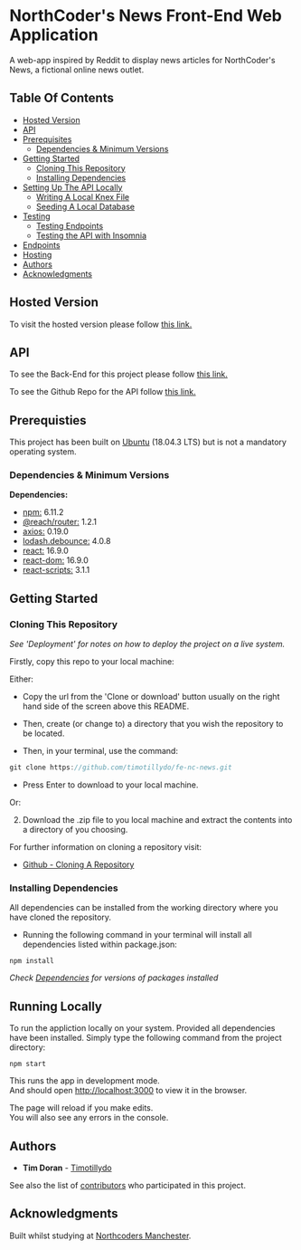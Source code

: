 # NorthCoder's News Front-End Web Application

A web-app inspired by Reddit to display news articles for NorthCoder's News, a fictional online news outlet.

## Table Of Contents

* [Hosted Version](#Hosted-Version)
* [API](#API)
* [Prerequisites](#Prerequisites)
  * [Dependencies & Minimum Versions](#Dependencies-&-Minimum-Versions)
* [Getting Started](#Getting-Started)
  * [Cloning This Repository](#Cloning-This-Repository)
  * [Installing Dependencies](#Installing-Dependencies)
* [Setting Up The API Locally](#Setting-Up-The-API-Locally)
  * [Writing A Local Knex File](#Writing-A-Local-Knex-File)
  * [Seeding A Local Database](#Seeding-A-Local-Database)
* [Testing](#Testing)
  * [Testing Endpoints](#Testing-Endpoints)
  * [Testing the API with Insomnia](#Testing-the-API-with-Insomnia)
* [Endpoints](#Endpoints)
* [Hosting](#Hosting)
* [Authors](#Authors)
* [Acknowledgments](#Acknowledgments)

## Hosted Version

To visit the hosted version please follow [this link.](https://timotillydo-fe-nc-news.netlify.com) 

## API

To see the Back-End for this project please follow [this link.](https://timotillydo-nc-news.herokuapp.com/api)

To see the Github Repo for the API follow [this link.](https://github.com/timotillydo/be-nc-news.git)

## Prerequisties

This project has been built on [Ubuntu](https://ubuntu.com) (18.04.3 LTS) but is not a mandatory operating system.

### Dependencies & Minimum Versions

**Dependencies:**
  * [npm:](https://www.npmjs.com) 6.11.2
  * [@reach/router:](https://reach.tech/router) 1.2.1
  * [axios:](https://www.npmjs.com/package/axios) 0.19.0
  * [lodash.debounce:](https://www.npmjs.com/package/lodash.debounce) 4.0.8
  * [react:](https://reactjs.org) 16.9.0
  * [react-dom:](https://reactjs.org) 16.9.0
  * [react-scripts:](https://reactjs.org) 3.1.1

## Getting Started

### Cloning This Repository

_See 'Deployment' for notes on how to deploy the project on a live system._

Firstly, copy this repo to your local machine: 

 Either: 

* Copy the url from the 'Clone or download' button usually on the right hand side of the screen above this README.

* Then, create (or change to) a directory that you wish the repository to be located.

* Then, in your terminal, use the command:

```js
git clone https://github.com/timotillydo/fe-nc-news.git
```
* Press Enter to download to your local machine.

Or:

2) Download the .zip file to you local machine and extract the contents into a directory of you choosing.

For further information on cloning a repository visit:

* [Github - Cloning A Repository](https://help.github.com/en/articles/cloning-a-repository)

### Installing Dependencies

All dependencies can be installed from the working directory where you have cloned the repository. 

* Running the following command in your terminal will install all dependencies listed within package.json: 

```
npm install
```
_Check [Dependencies](#Dependencies-&-Minimum-Versions) for versions of packages installed_

## Running Locally

To run the appliction locally on your system. Provided all dependencies have been installed. Simply type the following command from the project directory:

```
npm start
```

This runs the app in development mode.<br>
And should open [http://localhost:3000](http://localhost:3000) to view it in the browser.

The page will reload if you make edits.<br>
You will also see any errors in the console.

## Authors

* **Tim Doran** - [Timotillydo](https://github.com/timotillydo)

See also the list of [contributors](https://github.com/timotillydo/be-nc-news/graphs/contributors) who participated in this project.

<!-- ## License

This project is licensed under the MIT License - see the [LICENSE.md](LICENSE.md) file for details -->

## Acknowledgments

Built whilst studying at [Northcoders Manchester](https://northcoders.com).